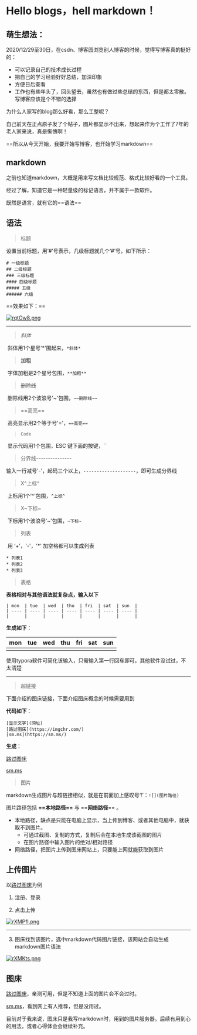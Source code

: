 #                                                  Hello blogs，hell markdown！

## 萌生想法：

2020/12/29至30日，在csdn、博客园浏览别人博客的时候，觉得写博客真的挺好的：

* 可以记录自己的技术成长过程
* 把自己的学习经验好好总结，加深印象
* 方便日后查看
* 工作也有些年头了，回头望去，虽然也有做过些总结的东西，但是都太零散。写博客应该是个不错的选择



为什么人家写的blog那么好看，那么工整呢？

自己前天在正点原子发了个帖子，图片都显示不出来，想起来作为个工作了7年的老人家来说，真是惭愧啊！

==所以从今天开始，我要开始写博客，也开始学习markdown==









## markdown

之前也知道markdown，大概是用来写文档比较规范、格式比较好看的一个工具。

经过了解，知道它是一种轻量级的标记语言，并不属于一款软件。

既然是语言，就有它的==语法==











## 语法

> 标题

设置当前标题，用‘#’号表示，几级标题就几个‘#’号，如下所示：

``` 
# 一级标题
## 二级标题
### 三级标题
#### 四级标题
##### 五级
###### 六级
```

==效果如下：==

[![rqtOw8.png](https://s3.ax1x.com/2020/12/30/rqtOw8.png)](https://imgchr.com/i/rqtOw8)

--------------------------------------------





>  *斜体*

​	斜体用1个星号'*'围起来，`*斜体*`





> **加粗**

​	字体加粗是2个星号包围，`**加粗**`





> ~~删除线~~

​	删除线用2个波浪号'~'包围，`~~删除线~~`





> ==高亮==

​	高亮显示用2个等于号'='，`==高亮==`





> `Code`

​	显示代码用1个包围，ESC 键下面的按键，``





> 分界线---------------

输入一行减号'-'，起码三个以上，`--------------------`，即可生成分界线





> X^上标^

​	上标用1个'^'包围，`^上标^`





> X~下标~

​	下标用1个波浪号'~'包围，`~下标~`





> 列表  

​	用 ‘+’，'-'，'*' 加空格都可以生成列表

```生成列表
* 列表1
* 列表2
* 列表3
```





> 表格

**表格相对与其他语法就复杂点，输入以下**

```表格
| mon  | tue  | wed  | thu  | fri  | sat  | sun  |
| ---- | ---- | ---- | ---- | ---- | ---- | ---- |
|      |      |      |      |      |      |      |
```

**生成如下**：

| mon  | tue  | wed  | thu  | fri  | sat  | sun  |
| ---- | ---- | ---- | ---- | ---- | ---- | ---- |
|      |      |      |      |      |      |      |

使用typora软件可简化该输入，只需输入第一行回车即可。其他软件没试过，不太清楚

------------------------







> 超链接

下面介绍的图床链接，下面介绍图床概念的时候需要用到

**代码如下**：

```超链接
[显示文字](网址)
[路过图床](https://imgchr.com/)
[sm.ms](https://sm.ms/)
```

**生成**：

[路过图床](https://imgchr.com/)

[sm.ms](https://sm.ms/)







> 图片

markdown生成图片与超链接相似，就是在前面加上感叹号‘!’：`![](图片路径)`

图片路径包括     **==本地路径==**   与    ==**网络路径**== 。

* 本地路径，缺点是只能在电脑上显示，当上传到博客、或者其他电脑中，就获取不到图片。
  * 可通过截图、复制的方式，复制后会在本地生成该截图的图片
  * 在图片路径中输入图片的绝对/相对路径
* 网络路径，把图片上传到图床网站上，只要能上网就能获取到图片











## 上传图片

以[路过图床](https://imgchr.com/)为例

1. 注册、登录

2. 点击上传

[![rXMPfI.png](https://s3.ax1x.com/2020/12/31/rXMPfI.png)](https://imgchr.com/i/rXMPfI)

--------------------





3. 图床找到该图片，选中markdown代码图片链接，该网站会自动生成markdown图片语法

[![rXMKts.png](https://s3.ax1x.com/2020/12/31/rXMKts.png)](https://imgchr.com/i/rXMKts)











## 图床



[路过图床](https://imgchr.com/)，亲测可用，但是不知道上面的图片会不会过时。

[sm.ms](https://sm.ms/)，看到网上有人推荐，但是没用过。

目前对于我来说，图床只是我写markdown时，用到的图片服务器。后续有用到心的用法，或者心得体会会继续补充。

